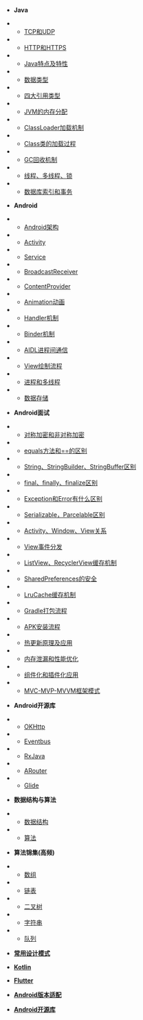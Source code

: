* **Java**
* * [TCP和UDP](java/TCP和UDP.md)
* * [HTTP和HTTPS](java/HTTP和HTTPS.md)
* * [Java特点及特性](java/Java特点及特性.md)
* * [数据类型](java/数据类型.md)
* * [四大引用类型](java/四大引用类型.md)
* * [JVM的内存分配](java/JVM的内存分配.md)
* * [ClassLoader加载机制](java/ClassLoader加载机制.md)
* * [Class类的加载过程](java/Class类的加载过程.md)
* * [GC回收机制](java/GC回收机制.md)
* * [线程、多线程、锁](java/线程、多线程、锁.md)
* * [数据库索引和事务](java/数据库索引和事务.md)

* **Android**
* * [Android架构](android/Android架构.md)
* * [Activity](android/Activity.md)
* * [Service](android/Service.md)
* * [BroadcastReceiver](android/BroadcastReceiver.md)
* * [ContentProvider](android/ContentProvider.md)
* * [Animation动画](android/Animation动画.md)
* * [Handler机制](android/Handler机制.md)
* * [Binder机制](android/Binder机制.md)
* * [AIDL进程间通信](android/AIDL进程间通信.md)
* * [View绘制流程](android/View绘制流程.md)
* * [进程和多线程](android/进程和多线程.md)
* * [数据存储](android/数据存储.md)

* **Android面试**
* * [对称加密和非对称加密](interview/对称加密和非对称加密.md)
* * [equals方法和==的区别](interview/equals方法和==的区别.md)
* * [String、StringBuilder、StringBuffer区别](interview/String、StringBuilder、StringBuffer区别.md)
* * [final、finally、finalize区别](interview/final、finally、finalize区别.md)
* * [Exception和Error有什么区别](interview/Exception和Error有什么区别.md)
* * [Serializable，Parcelable区别](interview/Serializable，Parcelable区别.md)
* * [Activity、Window、View关系](interview/Activity、Window、View关系.md)
* * [View事件分发](interview/View事件分发.md)
* * [ListView、RecyclerView缓存机制](interview/ListView、RecyclerView缓存机制.md)
* * [SharedPreferences的安全](interview/SharedPreferences的安全.md)
* * [LruCache缓存机制](interview/LruCache缓存机制.md)
* * [Gradle打包流程](interview/Gradle打包流程.md)
* * [APK安装流程](interview/APK安装流程.md)
* * [热更新原理及应用](interview/热更新原理及应用.md)
* * [内存泄漏和性能优化](interview/内存泄漏和性能优化.md)
* * [组件化和插件化应用](interview/组件化和插件化应用.md)
* * [MVC-MVP-MVVM框架模式](interview/MVC-MVP-MVVM框架模式.md)

* **Android开源库**
* * [OKHttp](frame/OKHttp.md)
* * [Eventbus](frame/Eventbus.md)
* * [RxJava](frame/RxJava.md)
* * [ARouter](frame/ARouter.md)
* * [Glide](frame/Glide.md)

* **数据结构与算法**
* * [数据结构](java/数据结构.md)
* * [算法](java/算法.md)

* **算法锦集(高频)**
* * [数组](algorithm/数组.md)
* * [链表](algorithm/链表.md)
* * [二叉树](algorithm/二叉树.md)
* * [字符串](algorithm/字符串.md)
* * [队列](algorithm/队列.md)

* [**常用设计模式**](java/常用设计模式.md)

* [**Kotlin**](android/Kotlin.md)

* [**Flutter**](android/Flutter.md)

* [**Android版本适配**](android/Android版本适配.md)

* [**Android开源库**](android/Android开源库.md)